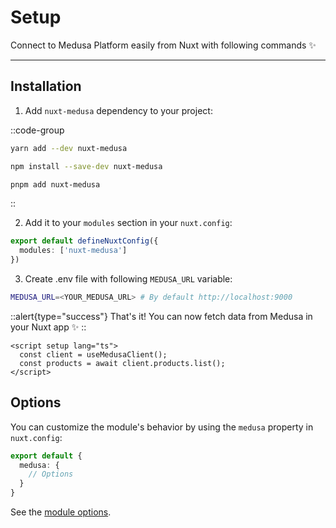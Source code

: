 # Setup

Connect to Medusa Platform easily from Nuxt with following commands ✨

---

## Installation

1. Add `nuxt-medusa` dependency to your project:

::code-group

```bash [Yarn]
yarn add --dev nuxt-medusa
```

```bash [NPM]
npm install --save-dev nuxt-medusa
```

```bash [PNPM]
pnpm add nuxt-medusa
```

::

2. Add it to your `modules` section in your `nuxt.config`:

```ts
export default defineNuxtConfig({
  modules: ['nuxt-medusa']
})
```

3. Create .env file with following `MEDUSA_URL` variable:

```bash
MEDUSA_URL=<YOUR_MEDUSA_URL> # By default http://localhost:9000
```

::alert{type="success"}
That's it! You can now fetch data from Medusa in your Nuxt app ✨
::

```vue
<script setup lang="ts">
  const client = useMedusaClient();
  const products = await client.products.list();
</script>
```

## Options

You can customize the module's behavior by using the `medusa` property in `nuxt.config`:

```ts [nuxt.config]
export default {
  medusa: {
    // Options
  }
}
```

See the [module options](/getting-started/options).

